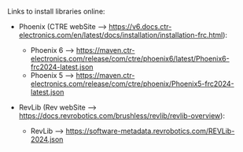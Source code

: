 Links to install libraries online:
-  Phoenix (CTRE webSite --> https://v6.docs.ctr-electronics.com/en/latest/docs/installation/installation-frc.html):
    -  Phoenix 6 --> https://maven.ctr-electronics.com/release/com/ctre/phoenix6/latest/Phoenix6-frc2024-latest.json
    -  Phoenix 5 --> https://maven.ctr-electronics.com/release/com/ctre/phoenix/Phoenix5-frc2024-latest.json

-  RevLib (Rev webSite --> https://docs.revrobotics.com/brushless/revlib/revlib-overview):
    -  RevLib --> https://software-metadata.revrobotics.com/REVLib-2024.json
